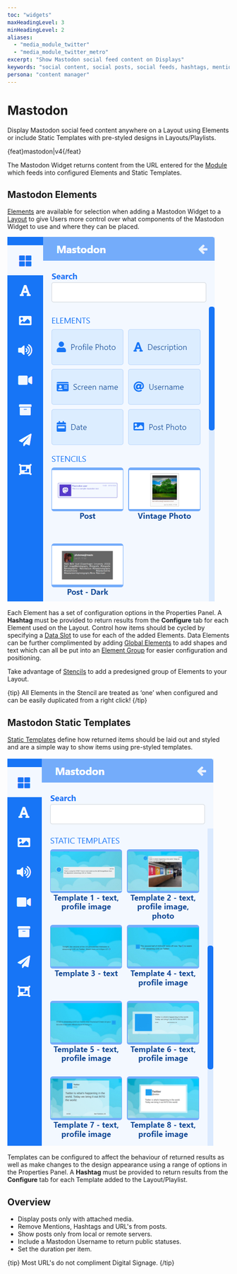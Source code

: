 ```yaml
---
toc: "widgets"
maxHeadingLevel: 3
minHeadingLevel: 2
aliases:
  - "media_module_twitter"
  - "media_module_twitter_metro"
excerpt: "Show Mastodon social feed content on Displays"
keywords: "social content, social posts, social feeds, hashtags, mentions"
persona: "content manager"
---
```


# Mastodon

Display Mastodon social feed content anywhere on a Layout using Elements or include Static Templates with pre-styled designs in Layouts/Playlists.

{feat}mastodon|v4{/feat}

The Mastodon Widget returns content from the URL entered for the [Module](media_modules.html) which feeds into configured Elements and Static Templates.

## Mastodon Elements

[Elements](layouts_editor#content-data-widgets-and-elements) are available for selection when adding a Mastodon Widget to a [Layout](layouts_editor.html) to give Users more control over what components of the Mastodon Widget to use and where they can be placed.

![Mastodon Elements](img/v4_media_modules_mastadon_elements.png)

Each Element has a set of configuration options in the Properties Panel. A **Hashtag** must be provided to return results from the **Configure** tab for each Element used on the Layout. Control how items should be cycled by specifying a [Data Slot](layouts_editor.html#content-data-slots) to use for each of the added Elements. Data Elements can be further complimented by adding [Global Elements](layouts_editor.html#content-global-elements) to add shapes and text which can all be put into an [Element Group](layouts_editor.html#content-grouping-elements) for easier configuration and positioning.

Take advantage of [Stencils](layouts_editor.html#content-stencils) to add a predesigned group of Elements to your Layout.

{tip}
All Elements in the Stencil are treated as ‘one’ when configured and can be easily duplicated from a right click!
{/tip}

## Mastodon Static Templates

[Static Templates](layouts_editor.html#content-static-templates) define how returned items should be laid out and styled and are a simple way to show items using pre-styled templates.

![Mastadon Templates](img/v4_media_modules_mastadon_templates.png)

Templates can be configured to affect the behaviour of returned results as well as make changes to the design appearance using a range of options in the Properties Panel. A **Hashtag** must be provided to return results from the **Configure** tab for each Template added to the Layout/Playlist.

## Overview

- Display posts only with attached media.
- Remove Mentions, Hashtags and URL's from posts.
- Show posts only from local or remote servers.
- Include a Mastodon Username to return public statuses.
- Set the duration per item.

{tip}
Most URL's do not compliment Digital Signage.
{/tip}

